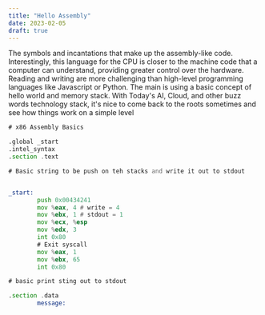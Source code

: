 ```yaml
---
title: "Hello Assembly"
date: 2023-02-05
draft: true
---
```


The symbols and incantations that make up the assembly-like code. Interestingly, this language for the CPU is closer to the machine code that a computer can understand, providing greater control over the hardware. Reading and writing are more challenging than high-level programming languages like Javascript or Python. The main is using a basic concept of hello world and memory stack. With Today's AI, Cloud, and other buzz words technology stack, it's nice to come back to the roots sometimes and see how things work on a simple level


```asm
# x86 Assembly Basics

.global _start
.intel_syntax
.section .text

# Basic string to be push on teh stacks and write it out to stdout


_start:
        push 0x00434241
        mov %eax, 4 # write = 4
        mov %ebx, 1 # stdout = 1
        mov %ecx, %esp
        mov %edx, 3
        int 0x80
        # Exit syscall
        mov %eax, 1
        mov %ebx, 65
        int 0x80

# basic print sting out to stdout

.section .data
        message:

```
